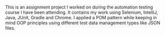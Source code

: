 This is an assignment project I worked on during the automation testing course I have been attending. It contains my work using Selenium, IntelliJ, Java, JUnit, Gradle and Chrome. I applied a POM pattern while keeping in mind OOP principles using different test data management types like JSON files.
